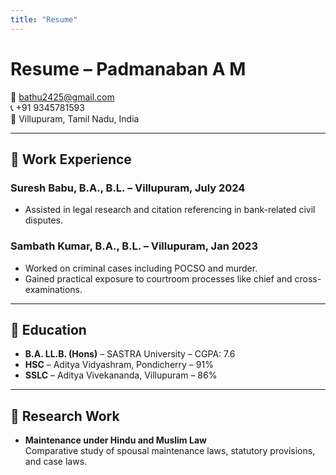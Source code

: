 ```yaml
---
title: "Resume"
---
```


# Resume – Padmanaban A M

📧 [bathu2425@gmail.com](mailto:bathu2425@gmail.com)  
📞 +91 9345781593  
📍 Villupuram, Tamil Nadu, India

---

## 🔹 Work Experience

### Suresh Babu, B.A., B.L. – Villupuram, July 2024  
- Assisted in legal research and citation referencing in bank-related civil disputes.

### Sambath Kumar, B.A., B.L. – Villupuram, Jan 2023  
- Worked on criminal cases including POCSO and murder.  
- Gained practical exposure to courtroom processes like chief and cross-examinations.

---

## 🔹 Education

- **B.A. LL.B. (Hons)** – SASTRA University – CGPA: 7.6  
- **HSC** – Aditya Vidyashram, Pondicherry – 91%  
- **SSLC** – Aditya Vivekananda, Villupuram – 86%

---

## 🔹 Research Work

- **Maintenance under Hindu and Muslim Law**  
  Comparative study of spousal maintenance laws, statutory provisions, and case laws.
